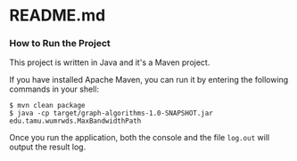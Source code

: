 # README.md

### How to Run the Project

This project is written in Java and it's a Maven project.

If you have installed Apache Maven, you can run it by entering the following commands in your shell:

```shell
$ mvn clean package
$ java -cp target/graph-algorithms-1.0-SNAPSHOT.jar edu.tamu.wumrwds.MaxBandwidthPath
```

Once you run the application, both the console and the file `log.out` will output the result log.
